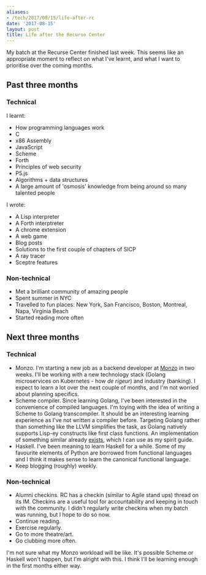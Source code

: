 ```yaml
---
aliases:
- /tech/2017/08/15/life-after-rc
date: '2017-08-15'
layout: post
title: Life after the Recurse Center
---
```


My batch at the Recurse Center finished last week. This seems like an
appropriate moment to reflect on what I've learnt, and what I want to prioritise
over the coming months.

## Past three months

### Technical

I learnt:

- How programming languages work
- C
- x86 Assembly
- JavaScript
- Scheme
- Forth
- Principles of web security
- P5.js
- Algorithms + data structures
- A large amount of 'osmosis' knowledge from being around so many talented
  people

I wrote:

- A Lisp interpreter
- A Forth interptreter
- A chrome extension
- A web game
- Blog posts
- Solutions to the first couple of chapters of SICP
- A ray tracer
- Sceptre features

### Non-technical

- Met a brilliant community of amazing people
- Spent summer in NYC
- Travelled to fun places: New York, San Francisco, Boston, Montreal, Napa,
  Virginia Beach
- Started reading more often

## Next three months

### Technical

- Monzo. I'm starting a new job as a backend developer at
  [Monzo](https://monzo.com/) in two weeks. I'll be working with a new
  technology stack (Golang microservices on Kubernetes - how *de rigeur*) and
  industry (banking).  I expect to learn a lot over the next couple of months,
  and I'm not worried about planning specifics.
- Scheme compiler. Since learning Golang, I've been interested in the
  convenience of compiled languages. I'm toying with the idea of writing a
  Scheme to Golang transcompiler. It should be an interesting learning
  experience as I've not written a compiler before. Targeting Golang rather than
  something like the LLVM simplifies the task, as Golang natively supports
  Lisp-ey constructs like first class functions. An implementation of something
  similar already [exists](https://github.com/jcla1/gisp), which I can use as my
  spirit guide.
- Haskell. I've been meaning to learn Haskell for a while. Some of my favourite
  elements of Python are borrowed from functional languages and I think it makes
  sense to learn the canonical functional language.
- Keep blogging (roughly) weekly.

### Non-technical

- Alumni checkins. RC has a checkin (similar to Agile stand ups) thread on its
  IM. Checkins are a useful tool for accountability and keeping in touch with
  the community. I didn't regularly write checkins when my batch was running,
  but I hope to do so now.
- Continue reading.
- Exercise regularly.
- Go to more theatre/art.
- Go clubbing more often.

I'm not sure what my Monzo workload will be like. It's possible Scheme or
Haskell won't happen, but I'm alright with this. I think I'll be learning enough
in the first months either way.
